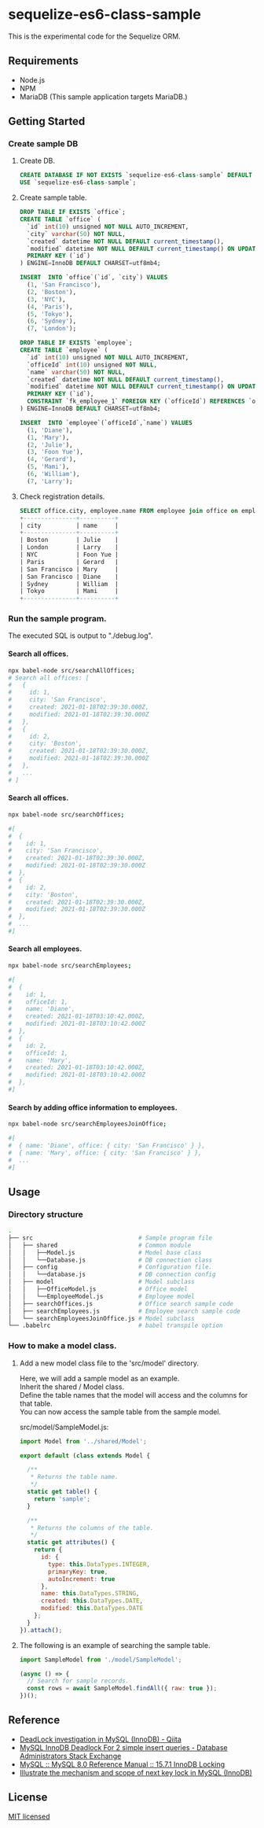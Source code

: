 # sequelize-es6-class-sample

This is the experimental code for the Sequelize ORM.

## Requirements

- Node.js
- NPM
- MariaDB (This sample application targets MariaDB.)

## Getting Started

### Create sample DB

1. Create DB.

    ```sql
    CREATE DATABASE IF NOT EXISTS `sequelize-es6-class-sample` DEFAULT CHARACTER SET utf8mb4;
    USE `sequelize-es6-class-sample`;
    ```

1. Create sample table.

    ```sql
    DROP TABLE IF EXISTS `office`;
    CREATE TABLE `office` (
      `id` int(10) unsigned NOT NULL AUTO_INCREMENT,
      `city` varchar(50) NOT NULL,
      `created` datetime NOT NULL DEFAULT current_timestamp(),
      `modified` datetime NOT NULL DEFAULT current_timestamp() ON UPDATE current_timestamp(),
      PRIMARY KEY (`id`)
    ) ENGINE=InnoDB DEFAULT CHARSET=utf8mb4;

    INSERT  INTO `office`(`id`, `city`) VALUES
      (1, 'San Francisco'),
      (2, 'Boston'),
      (3, 'NYC'),
      (4, 'Paris'),
      (5, 'Tokyo'),
      (6, 'Sydney'),
      (7, 'London');

    DROP TABLE IF EXISTS `employee`;
    CREATE TABLE `employee` (
      `id` int(10) unsigned NOT NULL AUTO_INCREMENT,
      `officeId` int(10) unsigned NOT NULL,
      `name` varchar(50) NOT NULL,
      `created` datetime NOT NULL DEFAULT current_timestamp(),
      `modified` datetime NOT NULL DEFAULT current_timestamp() ON UPDATE current_timestamp(),
      PRIMARY KEY (`id`),
      CONSTRAINT `fk_employee_1` FOREIGN KEY (`officeId`) REFERENCES `office` (`id`)
    ) ENGINE=InnoDB DEFAULT CHARSET=utf8mb4;

    INSERT  INTO `employee`(`officeId`,`name`) VALUES
      (1, 'Diane'),
      (1, 'Mary'),
      (2, 'Julie'),
      (3, 'Foon Yue'),
      (4, 'Gerard'),
      (5, 'Mami'),
      (6, 'William'),
      (7, 'Larry');
    ```

1. Check registration details.

    ```sql
    SELECT office.city, employee.name FROM employee join office on employee.officeId = office.id ORDER BY office.city;
    +---------------+----------+
    | city          | name     |
    +---------------+----------+
    | Boston        | Julie    |
    | London        | Larry    |
    | NYC           | Foon Yue |
    | Paris         | Gerard   |
    | San Francisco | Mary     |
    | San Francisco | Diane    |
    | Sydney        | William  |
    | Tokyo         | Mami     |
    +---------------+----------+
    ```


### Run the sample program.

The executed SQL is output to "./debug.log".  

#### Search all offices.

```sh
npx babel-node src/searchAllOffices;
# Search all offices: [
#   {
#     id: 1,
#     city: 'San Francisco',
#     created: 2021-01-18T02:39:30.000Z,
#     modified: 2021-01-18T02:39:30.000Z
#   },
#   {
#     id: 2,
#     city: 'Boston',
#     created: 2021-01-18T02:39:30.000Z,
#     modified: 2021-01-18T02:39:30.000Z
#   },
#   ...
# ]
```

#### Search all offices.

```sh
npx babel-node src/searchOffices;

#[
#  {
#    id: 1,
#    city: 'San Francisco',
#    created: 2021-01-18T02:39:30.000Z,
#    modified: 2021-01-18T02:39:30.000Z
#  },
#  {
#    id: 2,
#    city: 'Boston',
#    created: 2021-01-18T02:39:30.000Z,
#    modified: 2021-01-18T02:39:30.000Z
#  },
#  ...
#]
```

#### Search all employees.

```sh
npx babel-node src/searchEmployees;

#[
#  {
#    id: 1,
#    officeId: 1,
#    name: 'Diane',
#    created: 2021-01-18T03:10:42.000Z,
#    modified: 2021-01-18T03:10:42.000Z
#  },
#  {
#    id: 2,
#    officeId: 1,
#    name: 'Mary',
#    created: 2021-01-18T03:10:42.000Z,
#    modified: 2021-01-18T03:10:42.000Z
#  },
#]
```

#### Search by adding office information to employees.

```sh
npx babel-node src/searchEmployeesJoinOffice;

#[
#  { name: 'Diane', office: { city: 'San Francisco' } },
#  { name: 'Mary', office: { city: 'San Francisco' } },
#  ...
#]
```

## Usage

### Directory structure

```sh
.
├── src                              # Sample program file
│   ├── shared                       # Common module
│   │   ├──Model.js                  # Model base class
│   │   └──Database.js               # DB connection class
│   ├── config                       # Configuration file.
│   │   └──database.js               # DB connection config
│   ├── model                        # Model subclass
│   │   ├──OfficeModel.js            # Office model
│   │   └──EmployeeModel.js          # Employee model
│   ├── searchOffices.js             # Office search sample code
│   ├── searchEmployees.js           # Employee search sample code
│   └── searchEmployeesJoinOffice.js # Model subclass
└── .babelrc                         # babel transpile option
```

### How to make a model class.

1. Add a new model class file to the 'src/model' directory.

    Here, we will add a sample model as an example.  
    Inherit the shared / Model class.  
    Define the table names that the model will access and the columns for that table.  
    You can now access the sample table from the sample model.  

    src/model/SampleModel.js:  

    ```js
    import Model from '../shared/Model';

    export default (class extends Model {

      /**
       * Returns the table name.
       */
      static get table() {
        return 'sample';
      }

      /**
       * Returns the columns of the table.
       */
      static get attributes() {
        return {
          id: {
            type: this.DataTypes.INTEGER,
            primaryKey: true,
            autoIncrement: true
          },
          name: this.DataTypes.STRING,
          created: this.DataTypes.DATE,
          modified: this.DataTypes.DATE
        };
      }
    }).attach();
    ````

1. The following is an example of searching the sample table.

    ```js
    import SampleModel from './model/SampleModel';

    (async () => {
      // Search for sample records.
      const rows = await SampleModel.findAll({ raw: true });
    })();
    ```

## Reference

- [DeadLock investigation in MySQL (InnoDB) - Qiita](https://qiita.com/h-oikawa/items/91e2401fad5d93262f6f)
- [MySQL InnoDB Deadlock For 2 simple insert queries - Database Administrators Stack Exchange](https://dba.stackexchange.com/questions/86878/mysql-innodb-deadlock-for-2-simple-insert-queries)
- [MySQL :: MySQL 8.0 Reference Manual :: 15.7.1 InnoDB Locking](https://dev.mysql.com/doc/refman/8.0/en/innodb-locking.html#innodb-next-key-locks)
- [Illustrate the mechanism and scope of next key lock in MySQL (InnoDB)](https://norikone.hatenablog.com/entry/2018/09/12/MySQL%28InnoDB%29%E3%81%AE%E3%83%8D%E3%82%AF%E3%82%B9%E3%83%88%E3%82%AD%E3%83%BC%E3%83%AD%E3%83%83%E3%82%AF%E3%81%AE%E4%BB%95%E7%B5%84%E3%81%BF%E3%81%A8%E7%AF%84%E5%9B%B2%E3%82%92%E5%9B%B3%E8%A7%A3)

## License

[MIT licensed](./LICENSE.txt)